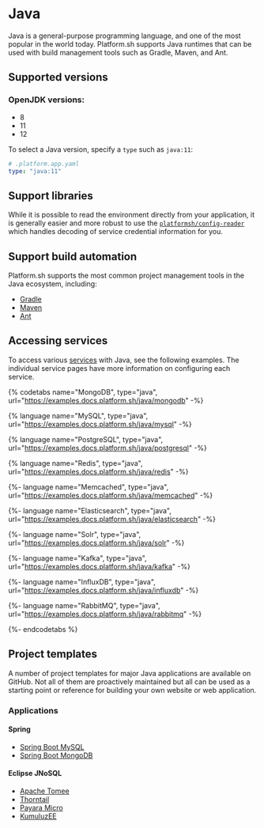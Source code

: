 # Java

Java is a general-purpose programming language, and one of the most popular in the world today. Platform.sh supports Java runtimes that can be used with build management tools such as Gradle, Maven, and Ant.


## Supported versions

### OpenJDK versions:

* 8
* 11
* 12


To select a Java version, specify a `type` such as `java:11`:

```yaml
# .platform.app.yaml
type: "java:11"
```


## Support libraries

While it is possible to read the environment directly from your application, it is generally easier and more robust to use the [`platformsh/config-reader`](https://github.com/platformsh/config-reader-java) which handles decoding of service credential information for you.

## Support build automation

Platform.sh supports the most common project management tools in the Java ecosystem, including: 

* [Gradle](https://gradle.org/)
* [Maven](https://maven.apache.org/)
* [Ant](https://ant.apache.org/)



## Accessing services

To access various [services](/configuration/services.md) with Java, see the following examples.  The individual service pages have more information on configuring each service.



{% codetabs name="MongoDB", type="java", url="https://examples.docs.platform.sh/java/mongodb" -%}

{% language name="MySQL", type="java", url="https://examples.docs.platform.sh/java/mysql" -%}

{% language name="PostgreSQL", type="java", url="https://examples.docs.platform.sh/java/postgresql" -%}

{% language name="Redis", type="java", url="https://examples.docs.platform.sh/java/redis" -%}

{%- language name="Memcached", type="java", url="https://examples.docs.platform.sh/java/memcached" -%}

{%- language name="Elasticsearch", type="java", url="https://examples.docs.platform.sh/java/elasticsearch" -%}

{%- language name="Solr", type="java", url="https://examples.docs.platform.sh/java/solr" -%}

{%- language name="Kafka", type="java", url="https://examples.docs.platform.sh/java/kafka" -%}

{%- language name="InfluxDB", type="java", url="https://examples.docs.platform.sh/java/influxdb" -%}

{%- language name="RabbitMQ", type="java", url="https://examples.docs.platform.sh/java/rabbitmq" -%}

{%- endcodetabs %}



## Project templates

A number of project templates for major Java applications are available on GitHub. Not all of them are proactively maintained but all can be used as a starting point or reference for building your own website or web application.

### Applications

#### Spring

* [Spring Boot MySQL](https://github.com/platformsh/template-spring-boot-maven-mysql)
* [Spring Boot MongoDB](https://github.com/platformsh/template-spring-mvc-maven-mongodb)

#### Eclipse JNoSQL

* [Apache Tomee](https://github.com/platformsh/template-microprofile-tomee)
* [Thorntail](https://github.com/platformsh/template-microprofile-thorntail)
* [Payara Micro](https://github.com/platformsh/template-microprofile-payara)
* [KumuluzEE](https://github.com/platformsh/template-microprofile-kumuluzee)
